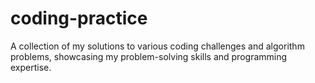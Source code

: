 # coding-practice
A collection of my solutions to various coding challenges and algorithm problems, showcasing my problem-solving skills and programming expertise.
